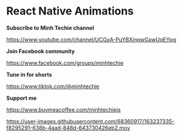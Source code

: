 # React Native Animations

**Subscribe to Minh Techie channel**

https://www.youtube.com/channel/UCGxA-PuYBXinpwGawUqEYpg

**Join Facebook community**

https://www.facebook.com/groups/minhtechie

**Tune in for shorts**

https://www.tiktok.com/@minhtechie

**Support me**

https://www.buymeacoffee.com/minhtechiejs  


https://user-images.githubusercontent.com/68360917/163237335-f8295291-638b-4aad-848d-643730426eb2.mov
